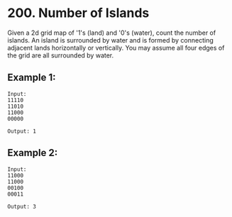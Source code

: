 # 200. Number of Islands

Given a 2d grid map of '1's (land) and '0's (water), count the number of islands. An island is surrounded by water and is formed by connecting adjacent lands horizontally or vertically. You may assume all four edges of the grid are all surrounded by water.

## Example 1:

```
Input:
11110
11010
11000
00000

Output: 1
```

## Example 2:

```
Input:
11000
11000
00100
00011

Output: 3
```